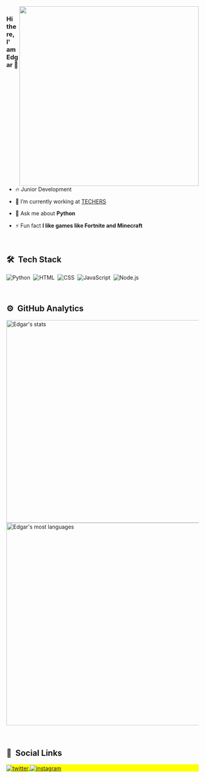 <img align="right" height="470em" src="https://raw.githubusercontent.com/gist/EdgarY0/9493d87228cb11112c290548132cb1ea/raw/b60c82bf1d6b115850d900b87c243958b8cea9b8/githubcard.svg"/>

### Hi there, I' am Edgar 👋

<br>

- 🔥 Junior Development

- 🔭 I’m currently working at [TECHERS](https://www.techers.com.br/)

- 💬 Ask me about **Python**

- ⚡ Fun fact **I like games like Fortnite and Minecraft**

<br>

## 🛠 &nbsp;Tech Stack
![Python](https://img.shields.io/badge/-Python-05122A?style=flat&logo=python&logoColor=1572B6)&nbsp;
![HTML](https://img.shields.io/badge/-HTML-05122A?style=flat&logo=HTML5)&nbsp;
![CSS](https://img.shields.io/badge/-CSS-05122A?style=flat&logo=CSS3&logoColor=1572B6)&nbsp;
![JavaScript](https://img.shields.io/badge/-JavaScript-05122A?style=flat&logo=javascript)&nbsp;
![Node.js](https://img.shields.io/badge/-Node.js-05122A?style=flat&logo=node.js)&nbsp;

<br>

## ⚙️ &nbsp;GitHub Analytics
<p align="left">
<img width="530em" src="https://github-readme-stats.vercel.app/api?username=EdgarY0&show_icons=true&theme=vision-friendly-dark" alt="Edgar's stats"/>
<img width="530em" src="https://github-readme-stats.vercel.app/api/top-langs/?username=EdgarY0&layout=compact&theme=vision-friendly-dark" alt="Edgar's most languages"/>
</p>

<br>

## 👀 &nbsp;Social Links

<p align="left" style="background:yellow">
<a href="https://twitter.com/EdgarSo73219614" target="_blank">
  <img align="center" src="https://img.shields.io/badge/-EdgarY0-05122A?style=flat&logo=twitter" alt="twitter"/>  
</a>
<a href="https://www.instagram.com/edgaar.png/" target="_blank">
 <img align="center" src="https://img.shields.io/badge/-EdgarY0-05122A?style=flat&logo=instagram" alt="instagram"/>
</a>
</p>
